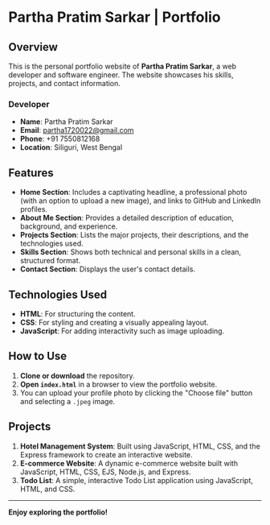 # Partha Pratim Sarkar | Portfolio

## Overview
This is the personal portfolio website of **Partha Pratim Sarkar**, a web developer and software engineer. The website showcases his skills, projects, and contact information.

### Developer
- **Name**: Partha Pratim Sarkar
- **Email**: partha1720022@gmail.com
- **Phone**: +91 7550812168
- **Location**: Siliguri, West Bengal

## Features
- **Home Section**: Includes a captivating headline, a professional photo (with an option to upload a new image), and links to GitHub and LinkedIn profiles.
- **About Me Section**: Provides a detailed description of education, background, and experience.
- **Projects Section**: Lists the major projects, their descriptions, and the technologies used.
- **Skills Section**: Shows both technical and personal skills in a clean, structured format.
- **Contact Section**: Displays the user's contact details.

## Technologies Used
- **HTML**: For structuring the content.
- **CSS**: For styling and creating a visually appealing layout.
- **JavaScript**: For adding interactivity such as image uploading.

## How to Use
1. **Clone or download** the repository.
2. **Open `index.html`** in a browser to view the portfolio website.
3. You can upload your profile photo by clicking the "Choose file" button and selecting a `.jpeg` image.

## Projects
1. **Hotel Management System**: Built using JavaScript, HTML, CSS, and the Express framework to create an interactive website.
2. **E-commerce Website**: A dynamic e-commerce website built with JavaScript, HTML, CSS, EJS, Node.js, and Express.
3. **Todo List**: A simple, interactive Todo List application using JavaScript, HTML, and CSS.

---

**Enjoy exploring the portfolio!**
